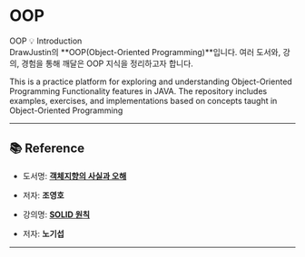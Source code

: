 # OOP
OOP
💡 Introduction<br>
DrawJustin의 **OOP(Object-Oriented Programming)**입니다.
여러 도서와, 강의, 경험을 통해 깨달은 OOP 지식을 정리하고자 합니다.

This is a practice platform for exploring and understanding Object-Oriented Programming Functionality features in JAVA.
The repository includes examples, exercises, and implementations based on concepts taught in Object-Oriented Programming

---

## 📚 Reference

- 도서명: **[객체지향의 사실과 오해](https://product.kyobobook.co.kr/detail/S000001628109)**  
- 저자: **조영호**


- 강의명: **[SOLID 원칙](https://www.youtube.com/watch?v=59vNT83fcTA&list=PLRUS1nW-CfncWwWByDX-MRHZvJJwE-oz7)**  
- 저자: **노기섭**
---
